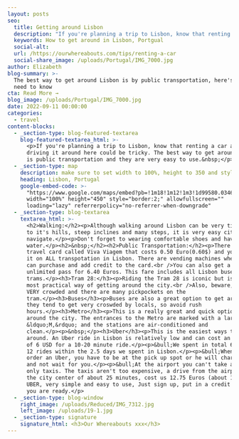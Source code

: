 ```yaml
---
layout: posts
seo:
  title: Getting around Lisbon
  description: "If you're planning a trip to Lisbon, know that renting a car and driving it around here could be tricky. The best way to get around Lisbon is public transportation and they are very easy to use.\_"
  keywords: How to get around in Lisbon, Portgual
  social-alt:
  url: /https://ourwhereabouts.com/tips/renting-a-car
  social-share_image: /uploads/Portugal/IMG_7000.jpg
author: Elizabeth
blog-summary: >-
  The best way to get around Lisbon is by public transportation, here's all you
  need to know
cta: Read More →
blog_image: /uploads/Portugal/IMG_7000.jpg
date: 2022-09-11 00:00:00
categories:
  - travel
content-blocks:
  - _section-type: blog-featured-textarea
    blog-featured-textarea_html: >-
      <p>If you're planning a trip to Lisbon, know that renting a car and
      driving it around here could be tricky. The best way to get around Lisbon
      is public transportation and they are very easy to use.&nbsp;</p>
  - _section-type: map
    description: make sure to set width to 100%, height to 350 and style to border 2
    heading: Lisbon, Portugal
    google-embed-code: >-
      "https://www.google.com/maps/embed?pb=!1m18!1m12!1m3!1d99580.03468320023!2d-9.230243628016646!3d38.74360570345465!2m3!1f0!2f0!3f0!3m2!1i1024!2i768!4f13.1!3m3!1m2!1s0xd19331a61e4f33b%3A0x400ebbde49036d0!2sLisbon%2C%20Portugal!5e0!3m2!1sen!2sil!4v1662530117770!5m2!1sen!2sil"
      width="100%" height="450" style="border:2;" allowfullscreen=""
      loading="lazy" referrerpolicy="no-referrer-when-downgrade"
  - _section-type: blog-textarea
    textarea_html: >-
      <h2>Walking:</h2><p>Although walking around Lisbon can be very tiring due
      to it's hills, steep inclines and many steps, it is very easy city to
      navigate.</p><p>Don't forget to wearing comfortable shoes and have
      water.</p><h2>&nbsp;</h2><h2>Public Transportation:</h2><p>There is a
      travel card called Viva Viagem that costs 0.50 Euro(0.60$) and you can use
      it on ALL transpotation in Lisbon. There are vending machines where you
      can purchase and add credit to the card.<br />You can also get a 24-hour
      unlimited pass for 6.40 Euros. This fare includes all Lisbon buses and
      trams.</p><h3>Tram 28:</h3><p>Riding the Tram 28 is iconic but isn't the
      most practical way of getting around the city.<br />Also, beware, it gets
      VERY crowded and there are many pickpockets on the
      tram.</p><h3>Buses</h3><p>Buses are also a great option to get around but
      they tend to get very croswded by locals, so avoid rush
      hours.</p><h3>Metro</h3><p>This is a really great and quick option to get
      around the city. The entrances to the Metro are marked with a large
      &ldquo;M,&rdquo; and the stations are air-conditioned and
      clean.</p><p>&nbsp;</p><h3>Uber</h3><p>This is the easiest ways to get
      around. An Uber ride in Lisbon is relatively low and can cost an average
      of 6 USD for a 10-20 minute ride.</p><p>&bull;We spent in total 63 Euro on
      12 rides within the 2.5 days we spent in Lisbon.</p><p>&bull;When you
      order an Uber, you have to be at the pick up spot or he will charge you
      and not wait for you.</p><p>&bull;At the airport you can't take an Uber,
      only taxis. The taxis aren't too expensive, a drive from the airport to
      the city center of about 25 minutes, cost us 12.75 Euros (about 13.7$).
      UBER, very simple and easy to use, Just sign up, put in a credit card and
      you are ready.</p>
  - _section-type: blog-window
    right_image: /uploads/Reduced/IMG_7312.jpg
    left_image: /uploads/19-1.jpg
  - _section-type: signature
    signature_html: <h3>Our Whereabouts xxx</h3>
---
```

